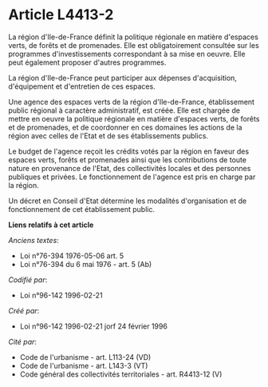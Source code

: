# Article L4413-2

La région d'Ile-de-France définit la politique régionale en matière d'espaces verts, de forêts et de promenades. Elle est
obligatoirement consultée sur les programmes d'investissements correspondant à sa mise en oeuvre. Elle peut également
proposer d'autres programmes.

La région d'Ile-de-France peut participer aux dépenses d'acquisition, d'équipement et d'entretien de ces espaces.

Une agence des espaces verts de la région d'Ile-de-France, établissement public régional à caractère administratif, est
créée. Elle est chargée de mettre en oeuvre la politique régionale en matière d'espaces verts, de forêts et de promenades, et
de coordonner en ces domaines les actions de la région avec celles de l'Etat et de ses établissements publics.

Le budget de l'agence reçoit les crédits votés par la région en faveur des espaces verts, forêts et promenades ainsi que les
contributions de toute nature en provenance de l'Etat, des collectivités locales et des personnes publiques et privées. Le
fonctionnement de l'agence est pris en charge par la région.

Un décret en Conseil d'Etat détermine les modalités d'organisation et de fonctionnement de cet établissement public.

**Liens relatifs à cet article**

_Anciens textes_:

  - Loi n°76-394 1976-05-06 art. 5
  - Loi n°76-394 du 6 mai 1976 - art. 5 (Ab)

_Codifié par_:

  - Loi n°96-142 1996-02-21

_Créé par_:

  - Loi n°96-142 1996-02-21 jorf 24 février 1996

_Cité par_:

  - Code de l'urbanisme - art. L113-24 (VD)
  - Code de l'urbanisme - art. L143-3 (VT)
  - Code général des collectivités territoriales - art. R4413-12 (V)
